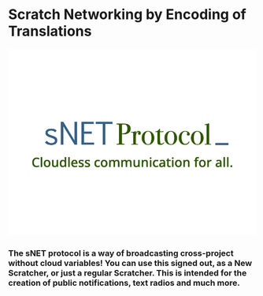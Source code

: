 # Scratch Networking by Encoding of Translations
![Logo](https://raw.githubusercontent.com/SeafoodStudios/sNET/refs/heads/main/res/Logo.svg)
### The sNET protocol is a way of broadcasting cross-project without cloud variables! You can use this signed out, as a New Scratcher, or just a regular Scratcher. This is intended for the creation of public notifications, text radios and much more.
